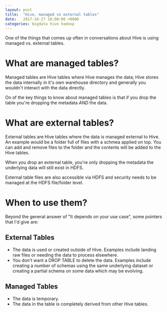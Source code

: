 ```yaml
---
layout: post
title:  "Hive, managed vs external tables"
date:   2017-10-27 18:00:00 +0000
categories: bigdata hive hadoop
---
```


One of the things that comes up often in conversations about Hive is using
managed vs. external tables.

# What are managed tables?

Managed tables are Hive tables where Hive manages the data; Hive stores the
data internally in it's own warehouse directory and generally you wouldn't
interact with the data directly.

On of the key things to know about managed tables is that if you drop the table
you're dropping the metadata *AND* the data.

# What are external tables?

External tables are Hive tables where the data is managed external to Hive. An
example would be a folder full of files with a schmea applied on top. You can
add and remove files to the folder and the contents will be added to the Hive tables.

When you drop an external table, you're only dropping the metadata the underlying
data will still exist in HDFS.

External table files are also accessible via HDFS and security needs to be managed at the HDFS file/folder level.

# When to use them?

Beyond the general answer of "It depends on your use case", some pointers that
I'd give are:

## External Tables

* The data is used or created  outside of Hive. Examples include landing raw files or needing the data to process elsewhere.
* You don't want a DROP TABLE to delete the data. Examples include creating a number
of schemas using the same underlying dataset or creating a partial schema on some data which may be evolving.

## Managed Tables

* The data is temporary.
* The data in the table is completely derived from other Hive tables.
